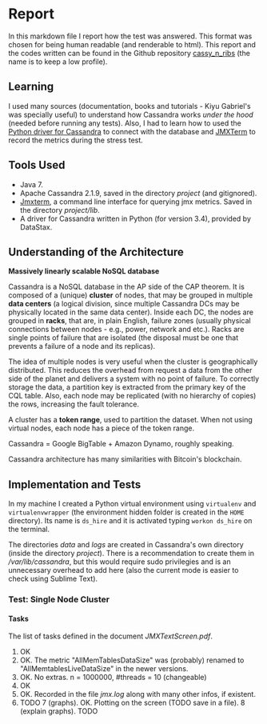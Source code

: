 # Report

In this markdown file I report how the test was answered. This format was chosen for being human readable (and renderable to html). This report and the codes written can be found in the Github repository [cassy_n_ribs](https://github.com/embatbr/cassy_n_ribs) (the name is to keep a low profile).


## Learning

I used many sources (documentation, books and tutorials - Kiyu Gabriel's was specially useful) to understand how Cassandra works *under the hood* (needed before running any tests). Also, I had to learn how to used the [Python driver for Cassandra](https://github.com/datastax/python-driver) to connect with the database and [JMXTerm](http://wiki.cyclopsgroup.org/jmxterm/) to record the metrics during the stress test.


## Tools Used

- Java 7.
- Apache Cassandra 2.1.9, saved in the directory *project* (and gitignored).
- [Jmxterm](http://wiki.cyclopsgroup.org/jmxterm/download.html), a command line interface for querying jmx metrics. Saved in the directory *project/lib*.
- A driver for Cassandra written in Python (for version 3.4), provided by DataStax.


## Understanding of the Architecture

**Massively linearly scalable NoSQL database**

Cassandra is a NoSQL database in the AP side of the CAP theorem. It is composed of a (unique) **cluster** of nodes, that may be grouped in multiple **data centers** (a logical division, since multiple Cassandra DCs may be physically located in the same data center). Inside each DC, the nodes are grouped in **racks**, that are, in plain English, failure zones (usually physical connections between nodes - e.g., power, network and etc.). Racks are single points of failure that are isolated (the disposal must be one that prevents a failure of a node and its replicas).

The idea of multiple nodes is very useful when the cluster is geographically distributed. This reduces the overhead from request a data from the other side of the planet and delivers a system with no point of failure. To correctly storage the data, a partition key is extracted from the primary key of the CQL table. Also, each node may be replicated (with no hierarchy of copies) the rows, increasing the fault tolerance.

A cluster has a **token range**, used to partition the dataset. When not using virtual nodes, each node has a piece of the token range.

Cassandra = Google BigTable + Amazon Dynamo, roughly speaking.

Cassandra architecture has many similarities with Bitcoin's blockchain.


## Implementation and Tests

In my machine I created a Python virtual environment using `virtualenv` and `virtualenvwrapper` (the environment hidden folder is created in the `HOME` directory). Its name is `ds_hire` and it is activated typing `workon ds_hire` on the terminal.

The directories *data* and *logs* are created in Cassandra's own directory (inside the directory *project*). There is a recommendation to create them in */var/lib/cassandra*, but this would require sudo privilegies and is an unnecessary overhead to add here (also the current mode is easier to check using Sublime Text).


### Test: Single Node Cluster


#### Tasks

The list of tasks defined in the document *JMXTextScreen.pdf*.

1. OK
2. OK. The metric "AllMemTablesDataSize" was (probably) renamed to "AllMemtablesLiveDataSize" in the newer versions.
3. OK. No extras. n = 1000000, #threads = 10 (changeable)
4. OK
5. OK. Recorded in the file *jmx.log* along with many other infos, if existent.
6. TODO
7 (graphs). OK. Plotting on the screen (TODO save in a file).
8 (explain graphs). TODO